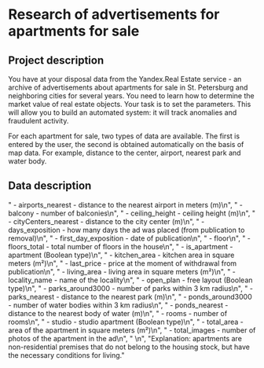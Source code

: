 # Research of advertisements for apartments for sale
## Project description
You have at your disposal data from the Yandex.Real Estate service - an archive of advertisements about apartments for sale in St. Petersburg and neighboring cities for several years. You need to learn how to determine the market value of real estate objects. Your task is to set the parameters. This will allow you to build an automated system: it will track anomalies and fraudulent activity.

For each apartment for sale, two types of data are available. The first is entered by the user, the second is obtained automatically on the basis of map data. For example, distance to the center, airport, nearest park and water body.

## Data description
 " - airports_nearest - distance to the nearest airport in meters (m)\n",
    " - balcony - number of balconies\n",
    " - ceiling_height - ceiling height (m)\n",
    " - cityCenters_nearest - distance to the city center (m)\n",
    " - days_exposition - how many days the ad was placed (from publication to removal)\n",
    " - first_day_exposition - date of publication\n",
    " - floor\n",
    " - floors_total - total number of floors in the house\n",
    " - is_apartment - apartment (Boolean type)\n",
    " - kitchen_area - kitchen area in square meters (m²)\n",
    " - last_price - price at the moment of withdrawal from publication\n",
    " - living_area - living area in square meters (m²)\n",
    " - locality_name - name of the locality\n",
    " - open_plan - free layout (Boolean type)\n",
    " - parks_around3000 - number of parks within 3 km radius\n",
    " - parks_nearest - distance to the nearest park (m)\n",
    " - ponds_around3000 - number of water bodies within 3 km radius\n",
    " - ponds_nearest - distance to the nearest body of water (m)\n",
    " - rooms - number of rooms\n",
    " - studio - studio apartment (Boolean type)\n",
    " - total_area - area of the apartment in square meters (m²)\n",
    " - total_images - number of photos of the apartment in the ad\n",
    " \n",
    "Explanation: apartments are non-residential premises that do not belong to the housing stock, but have the necessary conditions for living."
